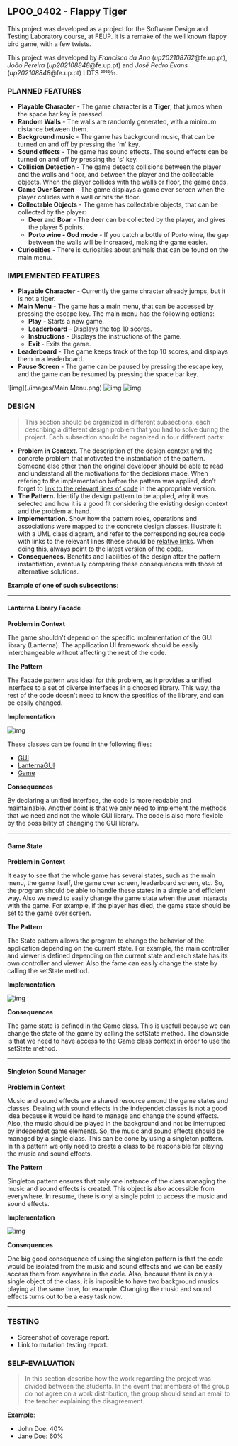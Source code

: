 ## LPOO_0402 - Flappy Tiger



This project was developed as a project for the Software Design and Testing Laboratory course, at FEUP. It is a remake of the well known flappy bird game, with a few twists.

This project was developed by *Francisco da Ana* (*up202108762*@fe.up.pt), *João Pereira* (*up202108848*@fe.up.pt) and *José Pedro Evans* (*up202108848*@fe.up.pt) LDTS 2022⁄23.

### PLANNED FEATURES

- **Playable Character** - The game character is a **Tiger**, that jumps when the space bar key is pressed.
- **Random Walls** - The walls are randomly generated, with a minimum distance between them.
- **Background music** - The game has background music, that can be turned on and off by pressing the 'm' key.
- **Sound effects** - The game has sound effects. The sound effects can be turned on and off by pressing the 's' key.
- **Collision Detection** - The game detects collisions between the player and the walls and floor, and between the player and the collectable objects. When the player collides with the walls or floor, the game ends.
- **Game Over Screen** - The game displays a game over screen when the player collides with a wall or hits the floor.
- **Collectable Objects** - The game has collectable objects, that can be collected by the player:
    - **Deer** and **Boar** - The deer can be collected by the player, and gives the player 5 points.
    - **Porto wine - God mode** - If you catch a bottle of Porto wine, the gap between the walls will be increased, making the game easier.
- **Curiosities** - There is curiosities about animals that can  be found on the main menu.


### IMPLEMENTED FEATURES
- **Playable Character** - Currently the game chracter already jumps, but it is not a tiger.
- **Main Menu** - The game has a main menu, that can be accessed by pressing the escape key. The main menu has the following options:
  - **Play** - Starts a new game.
  - **Leaderboard** - Displays the top 10 scores.
  - **Instructions** - Displays the instructions of the game.
  - **Exit** - Exits the game.
- **Leaderboard** - The game keeps track of the top 10 scores, and displays them in a leaderboard.
- **Pause Screen** - The game can be paused by pressing the escape key, and the game can be resumed by pressing the space bar key.

![img](./images/Main Menu.png)
![img](./images/Instructions.png)
![img](./images/Leaderboard.png)


### DESIGN

> This section should be organized in different subsections, each describing a different design problem that you had to solve during the project. Each subsection should be organized in four different parts:

- **Problem in Context.** The description of the design context and the concrete problem that motivated the instantiation of the pattern. Someone else other than the original developer should be able to read and understand all the motivations for the decisions made. When refering to the implementation before the pattern was applied, don’t forget to [link to the relevant lines of code](https://help.github.com/en/articles/creating-a-permanent-link-to-a-code-snippet) in the appropriate version.
- **The Pattern.** Identify the design pattern to be applied, why it was selected and how it is a good fit considering the existing design context and the problem at hand.
- **Implementation.** Show how the pattern roles, operations and associations were mapped to the concrete design classes. Illustrate it with a UML class diagram, and refer to the corresponding source code with links to the relevant lines (these should be [relative links](https://help.github.com/en/articles/about-readmes#relative-links-and-image-paths-in-readme-files). When doing this, always point to the latest version of the code.
- **Consequences.** Benefits and liabilities of the design after the pattern instantiation, eventually comparing these consequences with those of alternative solutions.

**Example of one of such subsections**:

------

#### Lanterna Library Facade

**Problem in Context**

The game shouldn't depend on the specific implementation of the GUI library (Lanterna). The appllication UI framework should be easily interchangeable without affecting the rest of the code.

**The Pattern**

The Facade pattern was ideal for this problem, as it provides a unified interface to a set of diverse interfaces in a choosed library. This way, the rest of the code doesn't need to know the specifics of the library, and can be easily changed.

**Implementation**

![img](./images/Facade%20Pattern.png)

These classes can be found in the following files:

- [GUI](../src/main/java/feup/ldts/flappy/gui/GUI.java)
- [LanternaGUI](../src/main/java/feup/ldts/flappy/gui/LanternaGUI.java)
- [Game](../src/main/java/feup/ldts/flappy/Game.java)

**Consequences**

By declaring a unified interface, the code is more readable and maintainable.
Another point is that we only need to implement the methods that we need and not the whole GUI library.
The code is also more flexible by the possibility of changing the GUI library.

------

#### Game State

**Problem in Context**

It easy to see that the whole game has several states, such as the main menu, the game itself, the game over screen, leaderboard screen, etc. So, the program should be able to handle these states in a simple and efficient way.
Also we need to easily change the game state when the user interacts with the game. For example, if the player has died, the game state should be set to the game over screen.

**The Pattern**

The State pattern allows the program to change the behavior of the application depending on the current state. For example, the main controller and viewer is defined depending on the current state and each state has its own controller and viewer.
Also the fame can easily change the state by calling the setState method.

**Implementation**

![img](./images/State%20Pattern.png)

**Consequences**

The game state is defined in the Game class. This is usefull because we can change the state of the game by calling the setState method. 
The downside is that we need to have access to the Game class context in order to use the setState method.

------

#### Singleton Sound Manager

**Problem in Context**

Music and sound effects are a shared resource amond the game states and classes. Dealing with sound effects in the independet classes is not a good idea because it would be hard to manage and change the sound effects. Also, the music should be played in the background and not be interrupted by independet game elements.
So, the music and sound effects should be managed by a single class. 
This can be done by using a singleton pattern. In this pattern we only need to create a class to be responsible for playing the music and sound effects. 

**The Pattern**

Singleton pattern ensures that only one instance of the class managing the music and sound effects is created. This object is also accessible from everywhere.
In resume, there is onyl a single point to access the music and sound effects.

**Implementation**

![img](./images/Singleton%20Pattern.png)

**Consequences**

One big good consequence of using the singleton pattern is that the code would be isolated from the music and sound effects and we can be easily access them from anywhere in the code. 
Also, because there is only a single object of the class, it is imposible to have two background musics playing at the same time, for example.
Changing the music and sound effects turns out to be a easy task now.

------


### TESTING

- Screenshot of coverage report.
- Link to mutation testing report.

### SELF-EVALUATION

> In this section describe how the work regarding the project was divided between the students. In the event that members of the group do not agree on a work distribution, the group should send an email to the teacher explaining the disagreement.

**Example**:

- John Doe: 40%
- Jane Doe: 60%